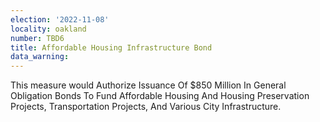 ```yaml
---
election: '2022-11-08'
locality: oakland
number: TBD6
title: Affordable Housing Infrastructure Bond
data_warning: 
---
```

This measure would Authorize Issuance Of $850 Million In General Obligation Bonds To Fund Affordable Housing And Housing Preservation Projects, Transportation Projects, And Various City Infrastructure.
